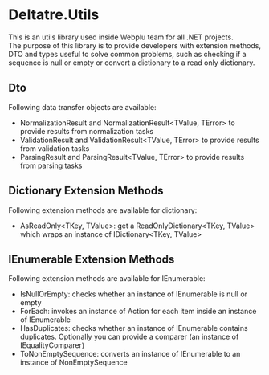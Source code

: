 # Deltatre.Utils

This is an utils library used inside Webplu team for all .NET projects.  
The purpose of this library is to provide developers with extension methods, DTO and types useful to solve common problems, such as checking if a sequence is null or empty or convert a dictionary to a read only dictionary.

## Dto
Following data transfer objects are available:
- NormalizationResult<TValue> and NormalizationResult<TValue, TError> to provide results from normalization tasks
- ValidationResult<TValue> and ValidationResult<TValue, TError> to provide results from validation tasks
- ParsingResult<TValue> and ParsingResult<TValue, TError> to provide results from parsing tasks

## Dictionary Extension Methods
Following extension methods are available for dictionary:
- AsReadOnly<TKey, TValue>: get a ReadOnlyDictionary<TKey, TValue> which wraps an instance of IDictionary<TKey, TValue>

## IEnumerable Extension Methods
Following extension methods are available for IEnumerable:
- IsNullOrEmpty<TITem>: checks whether an instance of IEnumerable<TITem> is null or empty
- ForEach<TITem>: invokes an instance of Action<TITem> for each item inside an instance of IEnumerable<TITem>
- HasDuplicates<TITem>: checks whether an instance of IEnumerable<TITem> contains duplicates. Optionally you can provide a comparer (an instance of IEqualityComparer<TITem>)
- ToNonEmptySequence<TITem>: converts an instance of IEnumerable<TITem> to an instance of NonEmptySequence<TITem>
